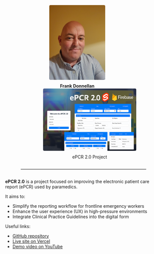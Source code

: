 <div style="text-align: center; margin-bottom: 20px;">

 
  <div style="display: inline-block; margin-right: 40px; text-align: center;">
    <img src="IMAGE1.jpg" width="180" style="border-radius: 4px;">
    <div style="margin-top: 8px; font-weight: bold;">Frank Donnellan</div>
  </div>

 
  <div style="display: inline-block; margin-left: 40px;">
    <img src="epcr2.0.png" width="300" style="border-radius: 4px;">
   <div style="margin-top: 8px; fornt-weight: bold;">ePCR 2.0 Project </div>
  </div>

</div>

<hr style="width: 80%; margin: 30px auto; border-top: 1px solid #ccc;">

<div style="max-width: 700px; margin: 0 auto;">
<p><strong>ePCR 2.0</strong> is a project focused on improving the electronic patient care report (ePCR) used by paramedics.</p>

<p>It aims to:</p>
<ul>
  <li>Simplify the reporting workflow for frontline emergency workers</li>
  <li>Enhance the user experience (UX) in high-pressure environments</li>
  <li>Integrate Clinical Practice Guidelines into the digital form</li>
</ul>

<p>
  Useful links:
  <ul>
    <li><a href="https://github.com/frankied67/ePCR-2.0.git" target="_blank">GitHub repository</a></li>
    <li><a href="https://e-pcr-2-0.vercel.app/" target="_blank">Live site on Vercel</a></li>
    <li><a href="https://youtu.be/bSeqxGvh3aA" target="_blank">Demo video on YouTube</a></li>
  </ul>
</p>

</div>

